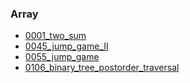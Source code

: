 ### Array
- [0001_two_sum](../src/0001_two_sum.cpp)
- [0045_jump_game_II](../src/0045_jump_game_II.cpp)
- [0055_jump_game](../src/0055_jump_game.cpp)
- [0106_binary_tree_postorder_traversal](../src/0106_binary_tree_postorder_traversal.cpp)